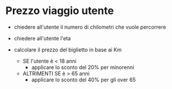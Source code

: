 # Prezzo viaggio utente

- chiedere all'utente il numero di chilometri che vuole percorrere

- chiedere all'utente l'eta

- calcolare il prezzo del biglietto in base ai Km
    - SE l'utente è < 18 anni 
        - applicare lo sconto del 20% per minorenni
    - ALTRIMENTI SE è > 65 anni 
        - applicare lo sconto del 40% per gli over 65